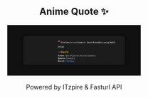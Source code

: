 <h2 align="center">Anime Quote ✨</h2>
<p align="center">
  <img src="quotes-img/2025-04-23_18-00-08.png" alt="Aiguille" width="300"/>
</p>

<p align="center">Powered by ITzpire & Fasturl API</p>
